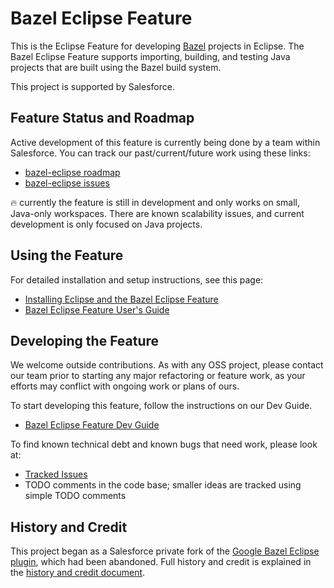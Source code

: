 # Bazel Eclipse Feature

This is the Eclipse Feature for developing [Bazel](http://bazel.io) projects in Eclipse.
The Bazel Eclipse Feature supports importing, building, and testing Java projects that are built using the Bazel build system.

This project is supported by Salesforce.

## Feature Status and Roadmap

Active development of this feature is currently being done by a team within Salesforce.
You can track our past/current/future work using these links:

- [bazel-eclipse roadmap](https://github.com/salesforce/bazel-eclipse/wiki)
- [bazel-eclipse issues](https://github.com/salesforce/bazel-eclipse/issues)

:fire: currently the feature is still in development and only works on small, Java-only workspaces. There are known scalability issues, and current development is only focused on Java projects.

## Using the Feature

For detailed installation and setup instructions, see this page:

- [Installing Eclipse and the Bazel Eclipse Feature](docs/install.md)
- [Bazel Eclipse Feature User's Guide](docs/using_the_feature.md)

## Developing the Feature

We welcome outside contributions.
As with any OSS project, please contact our team prior to starting any major refactoring or feature work,
  as your efforts may conflict with ongoing work or plans of ours.

To start developing this feature, follow the instructions on our Dev Guide.

- [Bazel Eclipse Feature Dev Guide](docs/dev/dev_guide.md)

To find known technical debt and known bugs that need work, please look at:

- [Tracked Issues](https://github.com/salesforce/bazel-eclipse/issues)
- TODO comments in the code base; smaller ideas are tracked using simple TODO comments

## History and Credit

This project began as a Salesforce private fork of the [Google Bazel Eclipse plugin](https://github.com/bazelbuild/eclipse), which had been abandoned.
Full history and credit is explained in the [history and credit document](docs/history.md).
